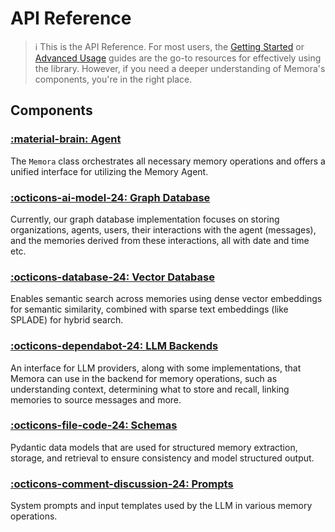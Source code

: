# API Reference

> :information_source: This is the API Reference. For most users, the [Getting Started](../getting_started.md) or [Advanced Usage](../advanced_usage.md) guides are the go-to resources for effectively using the library. However, if you need a deeper understanding of Memora's components, you're in the right place.

## Components

### [:material-brain: Agent](agent/memora.md)
The `Memora` class orchestrates all necessary memory operations and offers a unified interface for utilizing the Memory Agent.

### [:octicons-ai-model-24: Graph Database](graph_db/base.md)
Currently, our graph database implementation focuses on storing organizations, agents, users, their interactions with the agent (messages), and the memories derived from these interactions, all with date and time etc.

### [:octicons-database-24: Vector Database](vector_db/base.md)
Enables semantic search across memories using dense vector embeddings for semantic similarity, combined with sparse text embeddings (like SPLADE) for hybrid search.

### [:octicons-dependabot-24: LLM Backends](llm_backends/base.md)
An interface for LLM providers, along with some implementations, that Memora can use in the backend for memory operations, such as understanding context, determining what to store and recall, linking memories to source messages and more.

### [:octicons-file-code-24: Schemas](schema/extraction.md)
Pydantic data models that are used for structured memory extraction, storage, and retrieval to ensure consistency and model structured output.

### [:octicons-comment-discussion-24: Prompts](prompts/extraction.md)
System prompts and input templates used by the LLM in various memory operations.